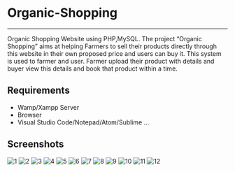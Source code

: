 # Organic-Shopping
-------------------
Organic Shopping Website using PHP,MySQL.
The project “Organic Shopping” aims at helping Farmers to sell their products directly through this website in their own proposed price and users can buy it. 
This system is used to farmer and user. Farmer upload their product with details and buyer view this details and book that product within a time.

Requirements
------------
- Wamp/Xampp Server
- Browser
- Visual Studio Code/Notepad/Atom/Sublime ...

Screenshots
------------
![1](https://user-images.githubusercontent.com/52344717/121686885-5b1bd300-cadf-11eb-8fff-07ba5e841105.png)
![2](https://user-images.githubusercontent.com/52344717/121686913-6242e100-cadf-11eb-8ad0-2beef1829421.png)
![3](https://user-images.githubusercontent.com/52344717/121686924-64a53b00-cadf-11eb-8ec5-85ca0747af20.png)
![4](https://user-images.githubusercontent.com/52344717/121686934-666efe80-cadf-11eb-91b0-6407930b7d13.png)
![5](https://user-images.githubusercontent.com/52344717/121686953-6c64df80-cadf-11eb-8300-6363309535d9.png)
![6](https://user-images.githubusercontent.com/52344717/121686963-6e2ea300-cadf-11eb-99ec-6d9504fa5d06.png)
![7](https://user-images.githubusercontent.com/52344717/121686987-72f35700-cadf-11eb-9d15-1bfb77fe1734.png)
![8](https://user-images.githubusercontent.com/52344717/121686974-7090fd00-cadf-11eb-9638-59f30ecaa20a.png)
![9](https://user-images.githubusercontent.com/52344717/121686976-71299380-cadf-11eb-8c5f-46bd8be3d9fc.png)
![10](https://user-images.githubusercontent.com/52344717/121686977-71c22a00-cadf-11eb-9cd6-8a6627fd5322.png)
![11](https://user-images.githubusercontent.com/52344717/121686981-71c22a00-cadf-11eb-8518-94a561456fa8.png)
![12](https://user-images.githubusercontent.com/52344717/121686984-725ac080-cadf-11eb-9ab0-19ea7ad938d8.png)
